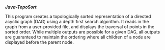 ***Java-TopoSort***

This program creates a topologically sorted representation of a directed acyclic graph (DAG) using a depth first search algorithm. It reads in the graph from a user-provided file, and displays the 
traversal of points in the sorted order. While multiple outputs are possible for a given DAG, all outputs are guaranteed to maintain the ordering where all children of a node are displayed before 
the parent node.


